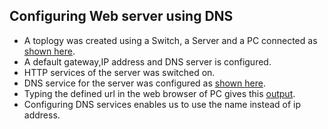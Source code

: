 ## Configuring Web server using DNS

* A toplogy was created using a Switch, a Server and a PC connected as [shown here](topology.png).
* A default gateway,IP address and DNS server is configured.
* HTTP services of the server was switched on.
* DNS service for the server was configured as [shown here](dns_services.png).
* Typing the defined url in the web browser of PC gives this [output](web_browser.PNG).
* Configuring DNS services enables us to use the name instead of ip address.




